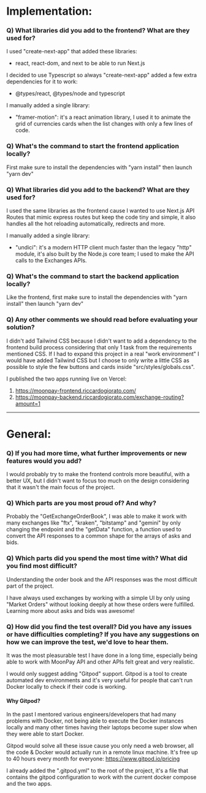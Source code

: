 # Implementation:

### Q) What libraries did you add to the frontend? What are they used for?

I used "create-next-app" that added these libraries:
- react, react-dom, and next to be able to run Next.js


I decided to use Typescript so always "create-next-app" added a few extra dependencies for it to work:
- @types/react, @types/node and typescript

I manually added a single library:
- "framer-motion": it's a react animation library, I used it to animate the grid of currencies cards when the list changes with only a few lines of code.

### Q) What's the command to start the frontend application locally?

First make sure to install the dependencies with "yarn install" then launch "yarn dev"

### Q) What libraries did you add to the backend? What are they used for?

I used the same libraries as the frontend cause I wanted to use Next.js API Routes that mimic express routes but keep the code tiny and simple, it also handles all the hot reloading automatically, redirects and more.

I manually added a single library:
- "undici": it's a modern HTTP client much faster than the legacy "http" module, it's also built by the Node.js core team; I used to make the API calls to the Exchanges APIs.

### Q) What's the command to start the backend application locally?

Like the frontend, first make sure to install the dependencies with "yarn install" then launch "yarn dev"

### Q) Any other comments we should read before evaluating your solution?

I didn't add Tailwind CSS because I didn't want to add a dependency to the frontend build process considering that only 1 task from the requirements mentioned CSS.
If I had to expand this project in a real "work environment" I would have added Tailwind CSS but I choose to only write a little CSS as possible to style the few buttons and cards inside "src/styles/globals.css".

I published the two apps running live on Vercel:
1. https://moonpay-frontend.riccardogiorato.com/
2. https://moonpay-backend.riccardogiorato.com/exchange-routing?amount=1

---

# General:

### Q) If you had more time, what further improvements or new features would you add?

I would probably try to make the frontend controls more beautiful, with a better UX, but I didn't want to focus too much on the design considering that it wasn't the main focus of the project.

### Q) Which parts are you most proud of? And why?

Probably the "GetExchangeOrderBook", I was able to make it work with many exchanges like "ftx", "kraken", "bitstamp" and "gemini" by only changing the endpoint and the "getData" function, a function used to convert the API responses to a common shape for the arrays of asks and bids.

### Q) Which parts did you spend the most time with? What did you find most difficult?

Understanding the order book and the API responses was the most difficult part of the project.

I have always used exchanges by working with a simple UI by only using "Market Orders" without looking deeply at how these orders were fulfilled.
Learning more about asks and bids was awesome! 

### Q) How did you find the test overall? Did you have any issues or have difficulties completing? If you have any suggestions on how we can improve the test, we'd love to hear them.

It was the most pleasurable test I have done in a long time, especially being able to work with MoonPay API and other APIs felt great and very realistic. 

I would only suggest adding "Gitpod" support. Gitpod is a tool to create automated dev environments and it's very useful for people that can't run Docker locally to check if their code is working.

#### Why Gitpod?

In the past I mentored various engineers/developers that had many problems with Docker, not being able to execute the Docker instances locally and many other times having their laptops become super slow when they were able to start Docker.

Gitpod would solve all these issue cause you only need a web browser, all the code & Docker would actually run in a remote linux machine. It's free up to 40 hours every month for everyone: https://www.gitpod.io/pricing

I already added the ".gitpod.yml" to the root of the project, it's a file that contains the gitpod configuration to work with the current docker compose and the two apps.